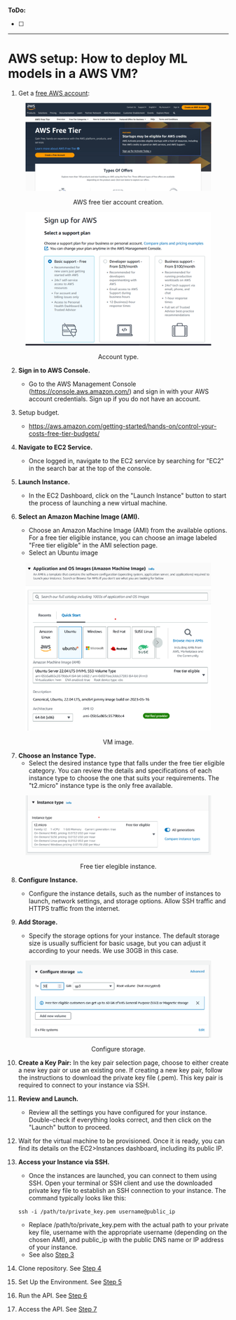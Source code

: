 **ToDo:**

- [ ] 

-------------------
# AWS setup: How to deploy ML models in a AWS VM?

1. Get a  [free AWS account](https://aws.amazon.com/free):

<center><figure>
  <img
  src="images/aws/aws_free_tier_01.png"
</figure></center>
<p style="text-align: center;">AWS free tier account creation.</p>

<center><figure>
  <img
  src="images/aws/aws_select_account_type.png"
</figure></center>
<p style="text-align: center;">Account type.</p>

2. **Sign in to AWS Console.** 
   - Go to the AWS Management Console (https://console.aws.amazon.com/) and sign in with your AWS account credentials. Sign up if you do not have an account.

3. Setup budget.
   - https://aws.amazon.com/getting-started/hands-on/control-your-costs-free-tier-budgets/

4. **Navigate to EC2 Service.** 
   - Once logged in, navigate to the EC2 service by searching for "EC2" in the search bar at the top of the console.

5. **Launch Instance.** 
   - In the EC2 Dashboard, click on the "Launch Instance" button to start the process of launching a new virtual machine.

6. **Select an Amazon Machine Image (AMI).** 
   - Choose an Amazon Machine Image (AMI) from the available options. For a free tier eligible instance, you can choose an image labeled "Free tier eligible" in the AMI selection page.
   - Select an Ubuntu image
<center><figure>
  <img
  src="images/aws/aws_os_image.png"
</figure></center>
<p style="text-align: center;">VM image.</p>

7. **Choose an Instance Type.** 
   - Select the desired instance type that falls under the free tier eligible category. You can review the details and specifications of each instance type to choose the one that suits your requirements. The "t2.micro" instance type is the only free available.

<center><figure>
  <img
  src="images/aws/aws_instance_02.png"
</figure></center>
<p style="text-align: center;">Free tier elegible instance.</p>

8. **Configure Instance.** 
   - Configure the instance details, such as the number of instances to launch, network settings, and storage options. Allow SSH traffic and HTTPS traffic from the internet.

9. **Add Storage.** 
   - Specify the storage options for your instance. The default storage size is usually sufficient for basic usage, but you can adjust it according to your needs. We use 30GB in this case.

<center><figure>
  <img
  src="images/aws/aws_instance_03.png"
</figure></center>
<p style="text-align: center;">Configure storage.</p>

10.  **Create a Key Pair:** In the key pair selection page, choose to either create a new key pair or use an existing one. If creating a new key pair, follow the instructions to download the private key file (.pem). This key pair is required to connect to your instance via SSH.

11.  **Review and Launch.** 
     - Review all the settings you have configured for your instance. Double-check if everything looks correct, and then click on the "Launch" button to proceed.

12. Wait for the virtual machine to be provisioned. Once it is ready, you can find its details on the EC2>Instances dashboard, including its public IP.

13.  **Access your Instance via SSH.** 
     - Once the instances are launched, you can connect to them using SSH. Open your terminal or SSH client and use the downloaded private key file to establish an SSH connection to your instance. The command typically looks like this:
     ```shell
     ssh -i /path/to/private_key.pem username@public_ip
     ```

     - Replace /path/to/private_key.pem with the actual path to your private key file, username with the appropriate username (depending on the chosen AMI), and public_ip with the public DNS name or IP address of your instance.
     - See also [Step 3](03_deploy_general.md)

14. Clone repository. See [Step 4](03_deploy_general.md)
15. Set Up the Environment. See [Step 5](03_deploy_general.md)
16. Run the API. See [Step 6](03_deploy_general.md)
17. Access the API. See [Step 7](03_deploy_general.md)  



